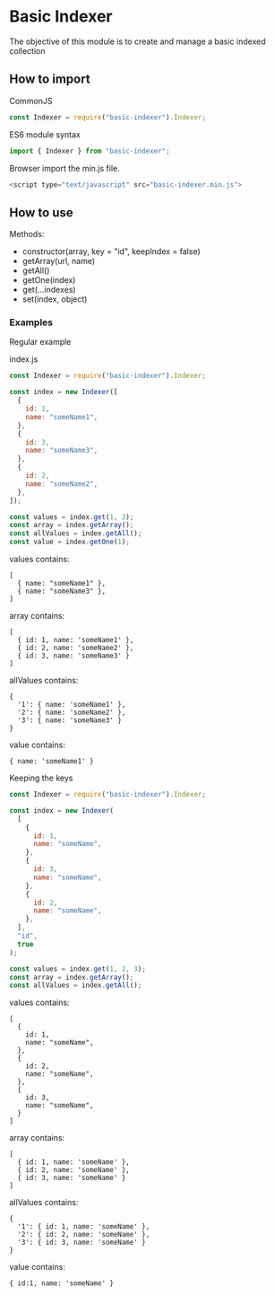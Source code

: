 # Basic Indexer

The objective of this module is to create and manage a basic indexed collection

## How to import

CommonJS

```js
const Indexer = require("basic-indexer").Indexer;
```

ES6 module syntax

```js
import { Indexer } from "basic-indexer";
```

Browser import the min.js file.

```js
<script type="text/javascript" src="basic-indexer.min.js">
```

## How to use

Methods:

- constructor(array, key = "id", keepIndex = false)
- getArray(url, name)
- getAll()
- getOne(index)
- get(...indexes)
- set(index, object)

### Examples

Regular example

index.js

```js
const Indexer = require("basic-indexer").Indexer;

const index = new Indexer([
  {
    id: 1,
    name: "someName1",
  },
  {
    id: 3,
    name: "someName3",
  },
  {
    id: 2,
    name: "someName2",
  },
]);

const values = index.get(1, 3);
const array = index.getArray();
const allValues = index.getAll();
const value = index.getOne(1);
```

values contains:

```
[
  { name: "someName1" },
  { name: "someName3" },
]
```

array contains:

```
[
  { id: 1, name: 'someName1' },
  { id: 2, name: 'someName2' },
  { id: 3, name: 'someName3' }
]
```

allValues contains:

```
{
  '1': { name: 'someName1' },
  '2': { name: 'someName2' },
  '3': { name: 'someName3' }
}
```

value contains:

```
{ name: 'someName1' }
```

Keeping the keys

```js
const Indexer = require("basic-indexer").Indexer;

const index = new Indexer(
  [
    {
      id: 1,
      name: "someName",
    },
    {
      id: 3,
      name: "someName",
    },
    {
      id: 2,
      name: "someName",
    },
  ],
  "id",
  true
);

const values = index.get(1, 2, 3);
const array = index.getArray();
const allValues = index.getAll();
```

values contains:

```
[
  {
    id: 1,
    name: "someName",
  },
  {
    id: 2,
    name: "someName",
  },
  {
    id: 3,
    name: "someName",
  }
]
```

array contains:

```
[
  { id: 1, name: 'someName' },
  { id: 2, name: 'someName' },
  { id: 3, name: 'someName' }
]
```

allValues contains:

```
{
  '1': { id: 1, name: 'someName' },
  '2': { id: 2, name: 'someName' },
  '3': { id: 3, name: 'someName' }
}
```
value contains:

```
{ id:1, name: 'someName' }
```
